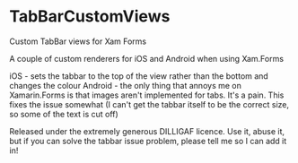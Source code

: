 # TabBarCustomViews
Custom TabBar views for Xam Forms

A couple of custom renderers for iOS and Android when using Xam.Forms

iOS - sets the tabbar to the top of the view rather than the bottom and changes the colour
Android - the only thing that annoys me on Xamarin.Forms is that images aren't implemented for tabs. It's a pain. This 
          fixes the issue somewhat (I can't get the tabbar itself to be the correct size, so some of the text is cut off)
          
Released under the extremely generous DILLIGAF licence. Use it, abuse it, but if you can solve the tabbar issue problem, please 
tell me so I can add it in!
